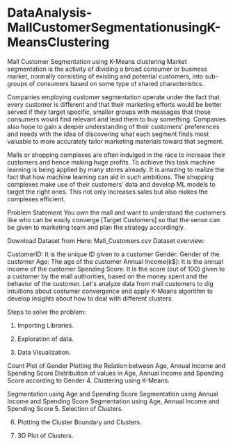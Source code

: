 # DataAnalysis-MallCustomerSegmentationusingK-MeansClustering

Mall Customer Segmentation using K-Means clustering
Market segmentation is the activity of dividing a broad consumer or business market, normally consisting of existing and potential customers, into sub-groups of consumers based on some type of shared characteristics.

Companies employing customer segmentation operate under the fact that every customer is different and that their marketing efforts would be better served if they target specific, smaller groups with messages that those consumers would find relevant and lead them to buy something. Companies also hope to gain a deeper understanding of their customers' preferences and needs with the idea of discovering what each segment finds most valuable to more accurately tailor marketing materials toward that segment.

Malls or shopping complexes are often indulged in the race to increase their customers and hence making huge profits. To achieve this task machine learning is being applied by many stores already. It is amazing to realize the fact that how machine learning can aid in such ambitions. The shopping complexes make use of their customers’ data and develop ML models to target the right ones. This not only increases sales but also makes the complexes efficient.

Problem Statement
You own the mall and want to understand the customers like who can be easily converge [Target Customers] so that the sense can be given to marketing team and plan the strategy accordingly.

Download Dataset from Here: Mall_Customers.csv
Dataset overview:

CustomerID: It is the unique ID given to a customer
Gender: Gender of the customer
Age: The age of the customer
Annual Income(k$): It is the annual income of the customer
Spending Score: It is the score (out of 100) given to a customer by the mall authorities, based on the money spent and the behavior of the customer.
Let's analyze data from mall customers to dig intuitions about costumer convergence and apply K-Means algorithm to develop insights about how to deal with different clusters.

Steps to solve the problem:
1.   Importing Libraries.

2.   Exploration of data.

3.    Data Visualization.

 Count Plot of Gender
 Plotting the Relation between Age, Annual Income and Spending Score
 Distribution of values in Age, Annual Income and Spending Score according to Gender
4.   Clustering using K-Means.

Segmentation using Age and Spending Score
Segmentation using Annual Income and Spending Score
Segmentation using Age, Annual Income and Spending Score
5.   Selection of Clusters.

6.   Plotting the Cluster Boundary and Clusters.

7.   3D Plot of Clusters.

